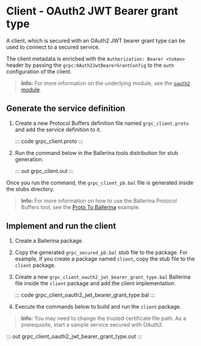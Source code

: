 # Client - OAuth2 JWT Bearer grant type

A client, which is secured with an OAuth2 JWT bearer grant type can be used to connect to a secured service.

The client metadata is enriched with the `Authorization: Bearer <token>` header by passing the `grpc:OAuth2JwtBearerGrantConfig` to the `auth` configuration of the client.

>**Info:** For more information on the underlying module, see the [`oauth2` module](https://lib.ballerina.io/ballerina/oauth2/latest/).

## Generate the service definition

1. Create a new Protocol Buffers definition file named `grpc_client.proto` and add the service definition to it.

    ::: code grpc_client.proto :::

2. Run the command below in the Ballerina tools distribution for stub generation.

    ::: out grpc_client.out :::

Once you run the command, the `grpc_client_pb.bal` file is generated inside the stubs directory.

>**Info:** For more information on how to use the Ballerina Protocol Buffers tool, see the [Proto To Ballerina](https://ballerina.io/learn/by-example/proto-to-ballerina.html) example.

## Implement and run the client

1. Create a Ballerina package.
   
2. Copy the generated `grpc_secured_pb.bal` stub file to the package. For example, if you create a package named `client`, copy the stub file to the `client` package.

3. Create a new `grpc_client_oauth2_jwt_bearer_grant_type.bal` Ballerina file inside the `client` package and add the client implementation.

   ::: code grpc_client_oauth2_jwt_bearer_grant_type.bal :::

4. Execute the commands below to build and run the `client` package.

>**Info:** You may need to change the trusted certificate file path. As a prerequisite, start a sample service secured with OAuth2.
   
   ::: out grpc_client_oauth2_jwt_bearer_grant_type.out :::
